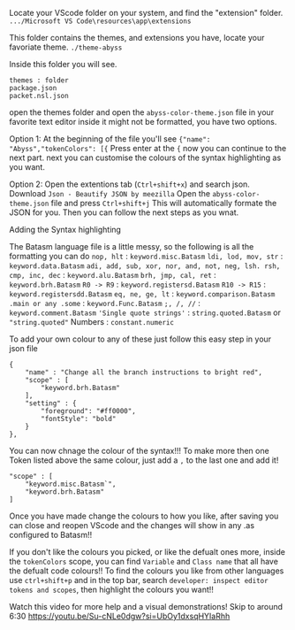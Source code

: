 Locate your VScode folder on your system, and find the "extension" folder.
`.../Microsoft VS Code\resources\app\extensions`

This folder contains the themes, and extensions you have, locate your favoriate theme.
`./theme-abyss`

Inside this folder you will see.
```
themes : folder
package.json
packet.nsl.json
```

open the themes folder and open the `abyss-color-theme.json` file in your favorite text editor
inside it might not be formatted, you have two options.

Option 1:
    At the beginning of the file you'll see `{"name": "Abyss","tokenColors": [{`
    Press enter at the `{` now you can continue to the next part.
    next you can customise the colours of the syntax highlighting as you want.

Option 2:
    Open the extentions tab (`Ctrl+shift+x`) and search json.
    Download `Json - Beautify JSON by meezilla`
    Open the `abyss-color-theme.json` file and press `Ctrl+shift+j`
    This will automatically formate the JSON for you. Then you can follow the next steps as you wnat.

Adding the Syntax highlighting

The Batasm language file is a little messy, so the following is all the formatting you can do
`nop, hlt` : `keyword.misc.Batasm`
`ldi, lod, mov, str` : `keyword.data.Batasm`
`adi, add, sub, xor, nor, and, not, neg, lsh. rsh, cmp, inc, dec` : `keyword.alu.Batasm`
`brh, jmp, cal, ret` : `keyword.brh.Batasm`
`R0 -> R9` : `keyword.registersd.Batasm`
`R10 -> R15` : `keyword.registersdd.Batasm`
`eq, ne, ge, lt` : `keyword.comparison.Batasm`
`.main or any .some` : `keyword.Func.Batasm`
`;, /, //` : `keyword.comment.Batasm`
`'Single quote strings'` : `string.quoted.Batasm` or `"string.quoted"`
Numbers : `constant.numeric`

To add your own colour to any of these just follow this easy step in your json file

```
{
    "name" : "Change all the branch instructions to bright red",
    "scope" : [
        "keyword.brh.Batasm"
    ],
    "setting" : {
        "foreground": "#ff0000",
		"fontStyle": "bold"
    }
},
```

You can now chnage the colour of the syntax!!!
To make more then one Token listed above the same colour, just add a `,` to the last one and add it!

```
"scope" : [
    "keyword.misc.Batasm`",
    "keyword.brh.Batasm"
]
```


Once you have made change the colours to how you like, after saving you can close and reopen VScode and the changes will show in any .as configured to Batasm!!

If you don't like the colours you picked, or like the defualt ones more, inside the `tokenColors` scope, you can find `Variable` and `Class name` that all have the defualt code colours!! To find the colours you like from other languages use `ctrl+shift+p` and in the top bar, search `developer: inspect editor tokens and scopes`, then highlight the colours you want!!

Watch this video for more help and a visual demonstrations! Skip to around 6:30
https://youtu.be/Su-cNLe0dgw?si=UbOy1dxsqHYIaRhh
